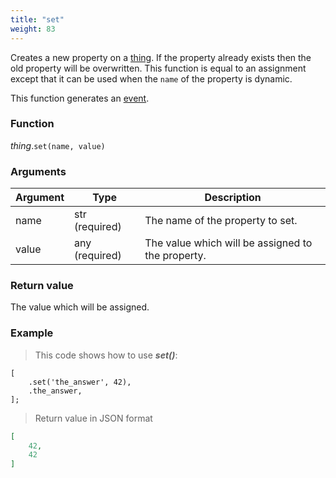 ```yaml
---
title: "set"
weight: 83
---
```


Creates a new property on a [thing](..). If the property already exists then the old
property will be overwritten. This function is equal to an assignment except that
it can be used when the `name` of the property is dynamic.

This function generates an [event](../../../overview/events).

### Function

*thing*.`set(name, value)`

### Arguments

Argument | Type | Description
-------- | ---- | -----------
name | str (required) | The name of the property to set.
value | any (required)  | The value which will be assigned to the property.

### Return value

The value which will be assigned.

### Example

> This code shows how to use ***set()***:

```thingsdb,json_response
[
    .set('the_answer', 42),
    .the_answer,
];
```

> Return value in JSON format

```json
[
    42,
    42
]
```
